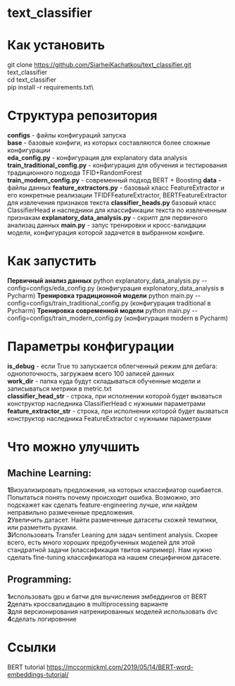 # text_classifier

# Как установить

git clone https://github.com/SiarheiKachatkou/text_classifier.git text_classifier\
cd text_classifier\
pip install -r requirements.txt\

# Структура репозитория

**configs** - файлы конфигураций запуска \
    **base** - базовые конфиги, из которых составляются более сложные конфигурации \
    **eda_config.py** - конфигурация для explanatory data analysis \
    **train_traditional_config.py** - конфигурация для обучения и тестирования традиционного подхода TFID+RandomForest \
    **train_modern_config.py** - современный подход BERT + Boosting
**data** - файлы данных
**feature_extractors.py** - базовый класс FeatureExtractor и его конкретные реализации TFIDFFeatureExtractor, BERTFeatureExtractor для извлечения признаков текста
**classifier_heads.py** базовый класс ClassifierHead и наследники для классификации текста по извлеченным признакам
**explanatory_data_analysis.py** - скрипт для первичного анализац данных
**main.py** - запус тренировки и кросс-валидации модели, конфигурация которой задачется в выбранном конфиге.

# Как запустить

**Первичный анализ данных** python explanatory_data_analysis.py --config=configs/eda_config.py  (конфигурация explonatory_data_analysis в Pycharm)
**Тренировка традиционной модели** python main.py --config=configs/train_traditional_config.py  (конфигурация traditional в Pycharm)
**Тренировка современной модели** python main.py --config=configs/train_modern_config.py  (конфигурация modern в Pycharm)


# Параметры конфигурации

**is_debug** - если True то запускается облегченный режим для дебага: однопоточность, загружаем всего 100 записей данных\
**work_dir** - папка куда будут складываться обученные модели и записываться метрики в metric.txt\
**classifier_head_str** - строка, при исполнении которой будет вызваться конструктор наследника ClassifierHead с нужными параметрами\
**feature_extractor_str** - строка, при исполнении которой будет вызваться конструктор наследника FeatureExtractor с нужными параметрами

# Что можно улучшить

## Machine Learning:

**1**Визуализировать предложения, на которых классифиатор ошибается. Попытаться понять почему происходит ошибка. Возможно, это подскажет как сделать feature-engineering лучше, или найдем неправильно размеченные предложения.\
**2**Увеличить датасет. Найти размеченные датасеты схожей тематики, или разметить руками.\
**3**Использовать Transfer Leaning для задач sentiment analysis. Скорее всего, есть много хороших предобученных моделей для этой стандратной задачи (классификация твитов например). Нам нужно сделать fine-tuning классификатора на нашем специфичном датасете.

## Programming:

**1**использовать gpu и батчи для вычисления эмбеддингов от BERT\
**2**делать кроссвалидацию в multiprocessing варианте\
**3**для версионирования натренированных моделей использовать dvc\
**4**сделать логировнние
 

# Ссылки 
BERT tutorial
https://mccormickml.com/2019/05/14/BERT-word-embeddings-tutorial/




